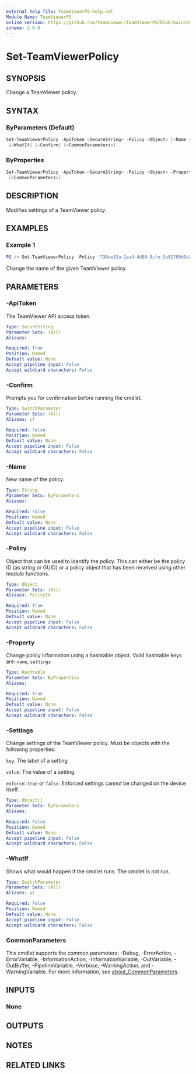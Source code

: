 ```yaml
---
external help file: TeamViewerPS-help.xml
Module Name: TeamViewerPS
online version: https://github.com/teamviewer/TeamViewerPS/blob/main/docs/commands/Set-TeamViewerPolicy.md
schema: 2.0.0
---
```


# Set-TeamViewerPolicy

## SYNOPSIS

Change a TeamViewer policy.

## SYNTAX

### ByParameters (Default)

```powershell
Set-TeamViewerPolicy -ApiToken <SecureString> -Policy <Object> [-Name <String>] [-Settings <Object[]>]
 [-WhatIf] [-Confirm] [<CommonParameters>]
```

### ByProperties

```powershell
Set-TeamViewerPolicy -ApiToken <SecureString> -Policy <Object> -Property <Hashtable> [-WhatIf] [-Confirm]
 [<CommonParameters>]
```

## DESCRIPTION

Modifies settings of a TeamViewer policy.

## EXAMPLES

### Example 1

```powershell
PS /> Set-TeamViewerPolicy -Policy '730ee15a-1ea4-4d80-9cfe-5a01709d0a2f' -Name 'New Policy Name'
```

Change the name of the given TeamViewer policy.

## PARAMETERS

### -ApiToken

The TeamViewer API access token.

```yaml
Type: SecureString
Parameter Sets: (All)
Aliases:

Required: True
Position: Named
Default value: None
Accept pipeline input: False
Accept wildcard characters: False
```

### -Confirm

Prompts you for confirmation before running the cmdlet.

```yaml
Type: SwitchParameter
Parameter Sets: (All)
Aliases: cf

Required: False
Position: Named
Default value: None
Accept pipeline input: False
Accept wildcard characters: False
```

### -Name

New name of the policy.

```yaml
Type: String
Parameter Sets: ByParameters
Aliases:

Required: False
Position: Named
Default value: None
Accept pipeline input: False
Accept wildcard characters: False
```

### -Policy

Object that can be used to identify the policy.
This can either be the policy ID (as string or GUID) or a policy object that has
been received using other module functions.

```yaml
Type: Object
Parameter Sets: (All)
Aliases: PolicyId

Required: True
Position: Named
Default value: None
Accept pipeline input: False
Accept wildcard characters: False
```

### -Property

Change policy information using a hashtable object.
Valid hashtable keys are: `name`, `settings`

```yaml
Type: Hashtable
Parameter Sets: ByProperties
Aliases:

Required: True
Position: Named
Default value: None
Accept pipeline input: False
Accept wildcard characters: False
```

### -Settings

Change settings of the TeamViewer policy.
Must be objects with the following properties:

`key`: The label of a setting

`value`: The value of a setting

`enforce`: `true` or `false`. Enforced settings cannot be changed on the device
itself.

```yaml
Type: Object[]
Parameter Sets: ByParameters
Aliases:

Required: False
Position: Named
Default value: None
Accept pipeline input: False
Accept wildcard characters: False
```

### -WhatIf

Shows what would happen if the cmdlet runs.
The cmdlet is not run.

```yaml
Type: SwitchParameter
Parameter Sets: (All)
Aliases: wi

Required: False
Position: Named
Default value: None
Accept pipeline input: False
Accept wildcard characters: False
```

### CommonParameters

This cmdlet supports the common parameters: -Debug, -ErrorAction, -ErrorVariable, -InformationAction, -InformationVariable, -OutVariable, -OutBuffer, -PipelineVariable, -Verbose, -WarningAction, and -WarningVariable. For more information, see [about_CommonParameters](http://go.microsoft.com/fwlink/?LinkID=113216).

## INPUTS

### None

## OUTPUTS

## NOTES

## RELATED LINKS
